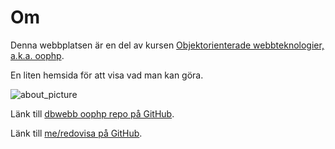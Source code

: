 ---
...
Om
=========================

Denna webbplatsen är en del av kursen [Objektorienterade webbteknologier, a.k.a. oophp](https://dbwebb.se/kurser/oophp-v4).

En liten hemsida för att visa vad man kan göra.

![about_picture](img/about.jpg "Picture of code")

Länk till [dbwebb oophp repo på GitHub](https://github.com/dbwebb-se/oophp).

Länk till [me/redovisa på GitHub](https://github.com/Schanihbg/oophp).
